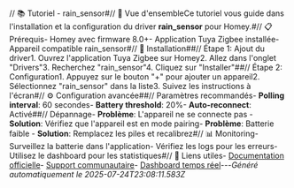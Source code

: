 // 📚 Tutoriel - rain_sensor#// 🎯 Vue d'ensembleCe tutoriel vous guide dans l'installation et la configuration du driver **rain_sensor** pour Homey.#// 📋 Prérequis- Homey avec firmware 8.0+- Application Tuya Zigbee installée- Appareil compatible rain_sensor#// 🔧 Installation##// Étape 1: Ajout du driver1. Ouvrez l'application Tuya Zigbee sur Homey2. Allez dans l'onglet "Drivers"3. Recherchez "rain_sensor"4. Cliquez sur "Installer"##// Étape 2: Configuration1. Appuyez sur le bouton "+" pour ajouter un appareil2. Sélectionnez "rain_sensor" dans la liste3. Suivez les instructions à l'écran#// ⚙️ Configuration avancée##// Paramètres recommandés- **Polling interval**: 60 secondes- **Battery threshold**: 20%- **Auto-reconnect**: Activé##// Dépannage- **Problème**: L'appareil ne se connecte pas - **Solution**: Vérifiez que l'appareil est en mode pairing- **Problème**: Batterie faible - **Solution**: Remplacez les piles et recalibrez#// 📊 Monitoring- Surveillez la batterie dans l'application- Vérifiez les logs pour les erreurs- Utilisez le dashboard pour les statistiques#// 🔗 Liens utiles- [Documentation officielle](../README.md)- [Support communautaire](https://github.com/dlnraja/com.universaltuyazigbee.device/issues)- [Dashboard temps réel](../dashboard/)---*Généré automatiquement le 2025-07-24T23:08:11.583Z*